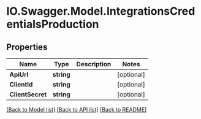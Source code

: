 # IO.Swagger.Model.IntegrationsCredentialsProduction
## Properties

Name | Type | Description | Notes
------------ | ------------- | ------------- | -------------
**ApiUrl** | **string** |  | [optional] 
**ClientId** | **string** |  | [optional] 
**ClientSecret** | **string** |  | [optional] 

[[Back to Model list]](../README.md#documentation-for-models) [[Back to API list]](../README.md#documentation-for-api-endpoints) [[Back to README]](../README.md)

